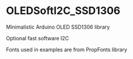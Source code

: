 # OLEDSoftI2C_SSD1306
Minimalistic Arduino OLED SSD1306 library

Optional fast software I2C

Fonts used in examples are from PropFonts library
